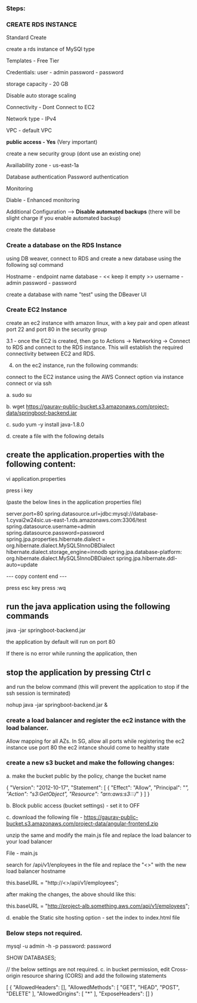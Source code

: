 ### Steps:

### CREATE RDS INSTANCE

Standard Create

create a rds instance of MySQl type

Templates - Free Tier

Credentials:
user - admin
password - password

storage capacity - 20 GB

Disable auto storage scaling

Connectivity - Dont Connect to EC2

Network type - IPv4

VPC - default VPC

 **public access - Yes** (Very important)

create a new security group (dont use an existing one)

Availiability zone - us-east-1a

Database authentication 
Password authentication

Monitoring

Diable - Enhanced monitoring

Additional Configuration --> **Disable automated backups** (there will be slight charge if you enable automated backup)


create the database

### Create a database on the RDS Instance 

using DB weaver, connect to RDS and create a new database using the following sql command

Hostname - endpoint name
database - << keep it empty >>
username - admin
password - password

create a database with name "test" using the DBeaver UI

### Create EC2 Instance 

create an ec2 instance with amazon linux, with a key pair and open atleast port 22 and port 80 in the security group

3.1 - once the EC2 is created, then go to Actions -> Networking -> Connect to RDS and connect to the RDS instance. This will establish the required connectivity between EC2 and RDS.

4. on the ec2 instance, run the following commands:

connect to the EC2 instance using the AWS Connect option via instance connect or via ssh 

a. sudo su 

b. wget https://gaurav-public-bucket.s3.amazonaws.com/project-data/springboot-backend.jar

c. sudo yum -y install java-1.8.0

d. create a file with the following details 

## create the application.properties with the following content:
vi application.properties

press i key

(paste the below lines in the application properties file)

server.port=80
spring.datasource.url=jdbc:mysql://database-1.cyvai2w24sic.us-east-1.rds.amazonaws.com:3306/test
spring.datasource.username=admin
spring.datasource.password=password
spring.jpa.properties.hibernate.dialect = org.hibernate.dialect.MySQL5InnoDBDialect
hibernate.dialect.storage_engine=innodb
spring.jpa.database-platform: org.hibernate.dialect.MySQL5InnoDBDialect
spring.jpa.hibernate.ddl-auto=update

--- copy content end --- 

press esc key
press :wq


## run the java application using the following commands

java -jar springboot-backend.jar 

the application by default will run on port 80

If there is no error while running the application, then

## stop the application by pressing Ctrl c

and run the below command (this will prevent the application to stop if the ssh session is terminated)

nohup java -jar springboot-backend.jar & 

### create a load balancer and register the ec2 instance with the load balancer. 
Allow mapping for all AZs. 
In SG, allow all ports
while registering the ec2 instance use port 80
the ec2 intance should come to healthy state


### create a new s3 bucket and make the following changes:

a. make the bucket public by the policy, change the bucket name

{
    "Version": "2012-10-17",
    "Statement": [
        {
            "Effect": "Allow",
            "Principal": "*",
            "Action": "s3:GetObject",
            "Resource": "arn:aws:s3:::<bucket-name>/*"
        }
    ]
}

b. Block public access (bucket settings) - set it to OFF

c. download the following file - https://gaurav-public-bucket.s3.amazonaws.com/project-data/angular-frontend.zip 

unzip the same and modify the main.js file and replace the load balancer to your load balancer 

File - main.js

search for /api/v1/enployees in the file and replace the "<<SPECIFY ALB DNS Name>>" with the new load balancer hostname

this.baseURL = "http://<<SPECIFY ALB DNS Name>>/api/v1/employees";

after making the changes, the above should like this:

this.baseURL = "http://project-alb.something.aws.com/api/v1/employees";

d. enable the Static site hosting option  - set the index to index.html file 


### Below steps not required. 

mysql -u admin -h <db endpoint name>  -p
password: password

SHOW DATABASES;

// the below settings are not required.
c. in bucket permission, edit Cross-origin resource sharing (CORS) and add the following statements

[
    {
        "AllowedHeaders": [],
        "AllowedMethods": [
            "GET",
            "HEAD",
            "POST",
            "DELETE"
        ],
        "AllowedOrigins": [
            "*"
        ],
        "ExposeHeaders": []
    }
